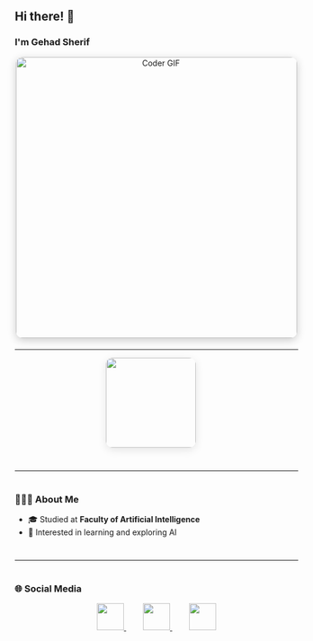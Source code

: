 <h2 align="left">Hi there! 👋</h2>
<h3 align="left">I'm Gehad Sherif</h3>

<p align="center" style="margin-bottom: 20px;">
  <img src="https://media.giphy.com/media/SWoSkN6DxTszqIKEqv/giphy.gif" alt="Coder GIF" width="500" style="border-radius: 12px; box-shadow: 0 4px 15px rgba(0,0,0,0.2);" />
</p>

---
<p align="center" style="margin-bottom: 20px;">
  <img src="https://github-readme-streak-stats.herokuapp.com?user=gehado2002&theme=light" height="160" style="border-radius: 12px; box-shadow: 0 4px 15px rgba(0,0,0,0.1); margin-right: 20px;" </p>


<hr style="border: none; border-top: 1px solid #eee; margin: 40px 0;" />

### 👩🏻‍💻 About Me
<ul>
  <li>🎓 Studied at <strong>Faculty of Artificial Intelligence</strong></li>
  <li>🤖 Interested in learning and exploring AI</li>
</ul>

<hr style="border: none; border-top: 1px solid #eee; margin: 40px 0;" />

### 🌐 Social Media
<p align="center" style="margin-top: 0;">
  <a href="https://github.com/gehado2002" target="_blank" style="margin: 0 15px;">
    <img src="https://cdn.jsdelivr.net/gh/devicons/devicon/icons/github/github-original.svg" width="48" height="48" style="transition: transform 0.3s;" />
  </a>
  <a href="https://www.linkedin.com/in/gehad-sherif-6447a3342/" target="_blank" style="margin: 0 15px;">
    <img src="https://cdn.jsdelivr.net/gh/devicons/devicon/icons/linkedin/linkedin-original.svg" width="48" height="48" style="transition: transform 0.3s;" />
  </a>
  <a href="mailto:gehado2002@gmail.com" target="_blank" style="margin: 0 15px;">
    <img src="https://cdn.jsdelivr.net/gh/devicons/devicon/icons/google/google-original.svg" width="48" height="48" style="transition: transform 0.3s;" />
  </a>
</p>

